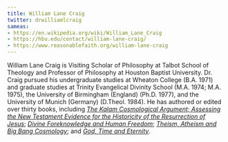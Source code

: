 ```yaml
---
title: William Lane Craig
twitter: drwilliamlcraig
sameas:
- https://en.wikipedia.org/wiki/William_Lane_Craig
- https://hbu.edu/contact/william-lane-craig/
- https://www.reasonablefaith.org/william-lane-craig
---
```

William Lane Craig is Visiting Scholar of Philosophy at Talbot School of Theology and Professor of Philosophy at Houston Baptist University. Dr. Craig pursued his undergraduate studies at Wheaton College (B.A. 1971) and graduate studies at Trinity Evangelical Divinity School (M.A. 1974; M.A. 1975), the University of Birmingham (England) (Ph.D. 1977), and the University of Munich (Germany) (D.Theol. 1984). He has authored or edited over thirty books, including [*The Kalam Cosmological Argument; Assessing the New Testament Evidence for the Historicity of the Resurrection of Jesus*](https://www.amazon.com/Kalām-Cosmological-Argument-William-Craig/dp/157910438X); [*Divine Foreknowledge and Human Freedom*](https://www.amazon.com/Divine-Foreknowledge-Human-Freedom-Intellectual/dp/9004092501); [*Theism, Atheism and Big Bang Cosmology*](https://www.amazon.com/Theism-Atheism-Cosmology-Clarendon-Paperbacks/dp/019826383X); and [*God, Time and Eternity*](https://www.amazon.com/God-Time-Eternity-Coherence-Theism/dp/1402000111).
